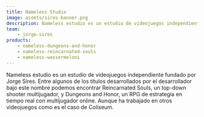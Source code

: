 ```yaml
---
title: Nameless Studio
image: assets/sires-banner.png
description: Nameless estudio es un estudio de videojuegos independiente fundado por Jorge Sires.
team:
    - jorge-sires
products:
    - nameless-dungeons-and-honor
    - nameless-reincarnated-souls
    - nameless-wassermeloni
---
```


Nameless estudio es un estudio de videojuegos independiente fundado por Jorge Sires. Entre algunos de los títulos desarrollados por el desarrollador bajo este nombre podemos encontrar Reincarnated Souls, un top-down shooter multijugador, y Dungeons and Honor, un RPG de estrategia en tiempo real con multijugador online. Aunque ha trabajado en otros videojuegos como es el caso de Coliseum.
